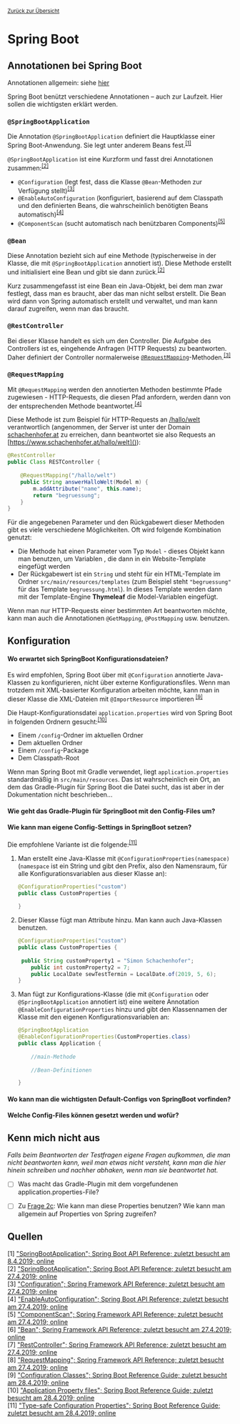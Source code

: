 [<small>Zurück zur Übersicht</small>](../README.md)

# Spring Boot

## Annotationen bei Spring Boot

Annotationen allgemein: siehe [hier](../java/annotations/)

Spring Boot benützt verschiedene Annotationen – auch zur Laufzeit. Hier sollen die wichtigsten erklärt werden.



### `@SpringBootApplication`

Die Annotation `@SpringBootApplication` definiert die Hauptklasse einer Spring Boot-Anwendung. Sie legt unter anderem Beans fest.<sup>[[1]](#Quellen)</sup>

`@SpringBootApplication` ist eine Kurzform und fasst drei Annotationen zusammen:<sup>[[2]](#Quellen)</sup>

- `@Configuration` (legt fest, dass die Klasse `@Bean`-Methoden zur Verfügung stellt)<sup>[[3]](#Quellen)</sup>
- `@EnableAutoConfiguration` (konfiguriert, basierend auf dem Classpath und den definierten Beans, die wahrscheinlich benötigten Beans automatisch)<sup>[[4]](#Quellen)</sup>
- `@ComponentScan` (sucht automatisch nach benützbaren Components)<sup>[[5]](#Quellen)</sup>



### `@Bean`

Diese Annotation bezieht sich auf eine Methode (typischerweise in der Klasse, die mit `@SpringBootApplication` annotiert ist). Diese Methode erstellt und initialisiert eine Bean und gibt sie dann zurück.<sup>[[2]](#Quellen)</sup>

Kurz zusammengefasst ist eine Bean ein Java-Objekt, bei dem man zwar festlegt, dass man es braucht, aber das man nicht selbst erstellt. Die Bean wird dann von Spring automatisch erstellt und verwaltet, und man kann darauf zugreifen, wenn man das braucht.



### `@RestController`

Bei dieser Klasse handelt es sich um den Controller. Die Aufgabe des Controllers ist es, eingehende Anfragen (HTTP Requests) zu beantworten. Daher definiert der Controller normalerweise [`@RequestMapping`](#@RequestMapping)-Methoden.<sup>[[3]](#Quellen)</sup>



### `@RequestMapping`

Mit `@RequestMapping` werden den annotierten Methoden bestimmte Pfade zugewiesen - HTTP-Requests, die diesen Pfad anfordern, werden dann von der entsprechenden Methode beantwortet.<sup>[[4]](#Quellen)</sup>

Diese Methode ist zum Beispiel für HTTP-Requests an [/hallo/welt]() verantwortlich (angenommen, der Server ist unter der Domain [schachenhofer.at]() zu erreichen, dann beantwortet sie also Requests an [https://www.schachenhofer.at/hallo/welt]()):

``````java
@RestController
public Class RESTController {
    
    @RequestMapping("/hallo/welt")
    public String answerHalloWelt(Model m) {
        m.addAttribute("name", this.name);
        return "begruessung";
    }
}
``````

Für die angegebenen Parameter und den Rückgabewert dieser Methoden gibt es viele verschiedene Möglichkeiten. Oft wird folgende Kombination genutzt:

- Die Methode hat einen Parameter vom Typ `Model` - dieses Objekt kann man benutzen, um Variablen , die dann in ein Website-Template eingefügt werden
- Der Rückgabewert ist ein `String` und steht für ein HTML-Template im Ordner `src/main/resources/templates` (zum Beispiel steht `"begruessung"` für das Template `begruessung.html`). In dieses Template werden dann mit der Template-Engine **Thymeleaf** die Model-Variablen eingefügt.

Wenn man nur HTTP-Requests einer bestimmten Art beantworten möchte, kann man auch die Annotationen `@GetMapping`, `@PostMapping` usw. benutzen.



## Konfiguration

#### Wo erwartet sich SpringBoot Konfigurationsdateien?

Es wird empfohlen, Spring Boot über mit `@Configuration` annotierte Java-Klassen zu konfigurieren, nicht über externe Konfigurationsfiles. Wenn man trotzdem mit XML-basierter Konfiguration arbeiten möchte, kann man in dieser Klasse die XML-Dateien mit `@ImportResource` importieren <sup>[[9]](#Quellen)</sup>

Die Haupt-Konfigurationsdatei `application.properties` wird von Spring Boot in folgenden Ordnern gesucht:<sup>[[10]](#Quellen)</sup>

- Einem `/config`-Ordner im aktuellen Ordner
- Dem aktuellen Ordner
- Einem `/config`-Package
- Dem Classpath-Root

Wenn man Spring Boot mit Gradle verwendet, liegt `application.properties` standardmäßig in `src/main/resources`. Das ist wahrscheinlich ein Ort, an dem das Gradle-Plugin für Spring Boot die Datei sucht, das ist aber in der Dokumentation nicht beschrieben...



#### Wie geht das Gradle-Plugin für SpringBoot mit den Config-Files um?



#### Wie kann man eigene Config-Settings in SpringBoot setzen?

Die empfohlene Variante ist die folgende:<sup>[[11]](#Quellen)</sup>

1. Man erstellt eine Java-Klasse mit `@ConfigurationProperties(namespace)` (`namespace` ist ein String und gibt den Prefix, also den Namensraum, für alle Konfigurationsvariablen aus dieser Klasse an):

   ``````java
   @ConfigurationProperties("custom")
   public class CustomProperties {
   	
   }
   ``````

2. Dieser Klasse fügt man Attribute hinzu. Man kann auch Java-Klassen benutzen.

   ``````java
   @ConfigurationProperties("custom")
   public class CustomProperties {
       
   	public String customProperty1 = "Simon Schachenhofer";
       public int customProperty2 = 7;
       public LocalDate sewTestTermin = LocalDate.of(2019, 5, 6);
   }
   ``````

3. Man fügt zur Konfigurations-Klasse (die mit `@Configuration` oder `@SpringBootApplication` annotiert ist) eine weitere Annotation `@EnableConfigurationProperties` hinzu und gibt den Klassennamen der Klasse mit den eigenen Konfigurationsvariablen an:

   ``````java
   @SpringBootApplication
   @EnableConfigurationProperties(CustomProperties.class)
   public class Application {
       
       //main-Methode
       
       //Bean-Definitionen
   
   }
   ``````

   

#### Wo kann man die wichtigsten Default-Configs von SpringBoot vorfinden?

#### Welche Config-Files können gesetzt werden und wofür?



## Kenn mich nicht aus

*Falls beim Beantworten der Testfragen eigene Fragen aufkommen, die man nicht beantworten kann, weil man etwas nicht versteht, kann man die hier hinein schreiben und nachher abhaken, wenn man sie beantwortet hat.*

- [ ] Was macht das Gradle-Plugin mit dem vorgefundenen application.properties-File?
- [ ] Zu [Frage 2c](#2c-wie-kann-man-eigene-config-settings-in-springboot-setzen): Wie kann man diese Properties benutzen? Wie kann man allgemein auf Properties von Spring zugreifen?



## Quellen

[1] ["SpringBootApplication"; Spring Boot API Reference; zuletzt besucht am 8.4.2019; online](https://docs.spring.io/spring-boot/docs/current/api/org/springframework/boot/autoconfigure/SpringBootApplication.html)  
[2] ["SpringBootApplication"; Spring Boot API Reference; zuletzt besucht am 27.4.2019; online](https://docs.spring.io/spring-boot/docs/current/api/org/springframework/boot/autoconfigure/SpringBootApplication.html)  
[3] ["Configuration"; Spring Framework API Reference; zuletzt besucht am 27.4.2019; online](https://docs.spring.io/spring-framework/docs/current/javadoc-api/org/springframework/context/annotation/Configuration.html)  
[4] ["EnableAutoConfiguration"; Spring Boot API Reference; zuletzt besucht am 27.4.2019; online](https://docs.spring.io/spring-boot/docs/current/api/org/springframework/boot/autoconfigure/EnableAutoConfiguration.html)  
[5] ["ComponentScan"; Spring Framework API Reference; zuletzt besucht am 27.4.2019; online](https://docs.spring.io/spring-framework/docs/current/javadoc-api/org/springframework/context/annotation/ComponentScan.html)  
[6] ["Bean"; Spring Framework API Reference; zuletzt besucht am 27.4.2019; online](https://docs.spring.io/spring-framework/docs/current/javadoc-api/org/springframework/context/annotation/Bean.html)  
[7] ["RestController"; Spring Framework API Reference; zuletzt besucht am 27.4.2019; online](https://docs.spring.io/spring-framework/docs/current/javadoc-api/org/springframework/web/bind/annotation/RestController.html)  
[8] ["RequestMapping"; Spring Framework API Reference; zuletzt besucht am 27.4.2019; online](https://docs.spring.io/spring-framework/docs/current/javadoc-api/org/springframework/web/bind/annotation/RequestMapping.html)  
[9] ["Configuration Classes"; Spring Boot Reference Guide; zuletzt besucht am 28.4.2019; online](https://docs.spring.io/spring-boot/docs/current/reference/htmlsingle/#using-boot-configuration-classes)  
[10] ["Application Property files"; Spring Boot Reference Guide; zuletzt besucht am 28.4.2019; online](https://docs.spring.io/spring-boot/docs/current/reference/htmlsingle/#boot-features-external-config-application-property-files)  
[11] ["Type-safe Configuration Properties"; Spring Boot Reference Guide; zuletzt besucht am 28.4.2019; online](https://docs.spring.io/spring-boot/docs/current/reference/htmlsingle/#boot-features-external-config-typesafe-configuration-properties)